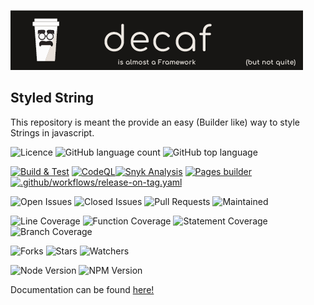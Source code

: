 ![Banner](./workdocs/assets/Banner.png)

## Styled String

This repository is meant the provide an easy (Builder like) way to style Strings in javascript.


![Licence](https://img.shields.io/github/license/TiagoVenceslau/styled-string.svg?style=plastic)
![GitHub language count](https://img.shields.io/github/languages/count/TiagoVenceslau/styled-string?style=plastic)
![GitHub top language](https://img.shields.io/github/languages/top/TiagoVenceslau/styled-string?style=plastic)

[![Build & Test](https://github.com/TiagoVenceslau/styled-string/actions/workflows/nodejs-build-prod.yaml/badge.svg)](https://github.com/TiagoVenceslau/styled-string/actions/workflows/nodejs-build-prod.yaml)
[![CodeQL](https://github.com/TiagoVenceslau/styled-string/actions/workflows/codeql-analysis.yml/badge.svg)](https://github.com/TiagoVenceslau/styled-string/actions/workflows/codeql-analysis.yml)[![Snyk Analysis](https://github.com/TiagoVenceslau/styled-string/actions/workflows/snyk-analysis.yaml/badge.svg)](https://github.com/TiagoVenceslau/styled-string/actions/workflows/snyk-analysis.yaml)
[![Pages builder](https://github.com/TiagoVenceslau/styled-string/actions/workflows/pages.yaml/badge.svg)](https://github.com/TiagoVenceslau/styled-string/actions/workflows/pages.yaml)
[![.github/workflows/release-on-tag.yaml](https://github.com/TiagoVenceslau/styled-string/actions/workflows/release-on-tag.yaml/badge.svg?event=release)](https://github.com/TiagoVenceslau/styled-string/actions/workflows/release-on-tag.yaml)

![Open Issues](https://img.shields.io/github/issues/TiagoVenceslau/styled-string.svg)
![Closed Issues](https://img.shields.io/github/issues-closed/TiagoVenceslau/styled-string.svg)
![Pull Requests](https://img.shields.io/github/issues-pr-closed/TiagoVenceslau/styled-string.svg)
![Maintained](https://img.shields.io/badge/Maintained%3F-yes-green.svg)

![Line Coverage](workdocs/coverage/badge-lines.svg)
![Function Coverage](workdocs/coverage/badge-functions.svg)
![Statement Coverage](workdocs/coverage/badge-statements.svg)
![Branch Coverage](workdocs/coverage/badge-branches.svg)


![Forks](https://img.shields.io/github/forks/TiagoVenceslau/styled-string.svg)
![Stars](https://img.shields.io/github/stars/TiagoVenceslau/styled-string.svg)
![Watchers](https://img.shields.io/github/watchers/TiagoVenceslau/styled-string.svg)

![Node Version](https://img.shields.io/badge/dynamic/json.svg?url=https%3A%2F%2Fraw.githubusercontent.com%2Fbadges%2Fshields%2Fmaster%2Fpackage.json&label=Node&query=$.engines.node&colorB=blue)
![NPM Version](https://img.shields.io/badge/dynamic/json.svg?url=https%3A%2F%2Fraw.githubusercontent.com%2Fbadges%2Fshields%2Fmaster%2Fpackage.json&label=NPM&query=$.engines.npm&colorB=purple)

Documentation can be found [here!](https://tiagovenceslau.github.io/styled-string/)

